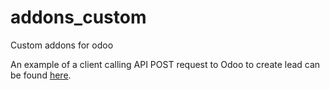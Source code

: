 # addons_custom
 Custom addons for odoo 

 An example of a client calling API POST request to Odoo to create lead can be found [here](https://github.com/duonghoang2001/crm_customer_request_client).

